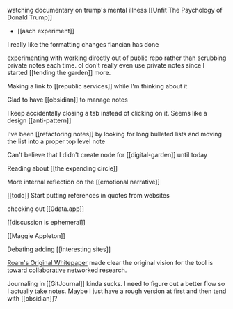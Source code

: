 watching documentary on trump's mental illness [[Unfit The Psychology of Donald Trump]]
-	[[asch experiment]] 

I really like the formatting changes flancian has done

experimenting with working directly out of public repo rather than scrubbing private notes each time. oI don't really even use private notes since I started [[tending the garden]] more.

Making a link to [[republic services]] while I'm thinking about it

Glad to have [[obsidian]] to manage notes

I keep accidentally closing a tab instead of clicking on it. Seems like a design [[anti-pattern]] 

I've been [[refactoring notes]] by looking for long bulleted lists and moving the list into a proper top level note

Can't believe that I didn't create node for [[digital-garden]] until today

Reading about [[the expanding circle]]

More internal reflection on the [[emotional narrative]]

[[todo]] Start putting references in quotes from websites 

checking out [[0data.app]]

[[discussion is ephemeral]]

[[Maggie Appleton]]

Debating adding [[interesting sites]]

[Roam's Original Whitepaper](https://maggieappleton.com/garden-history) made clear the original vision for the tool is toward collaborative networked research.

Journaling in [[GitJournal]] kinda sucks. I need to figure out a better flow so I actually take notes. Maybe I just have a rough version at first and then tend with [[obsidian]]?